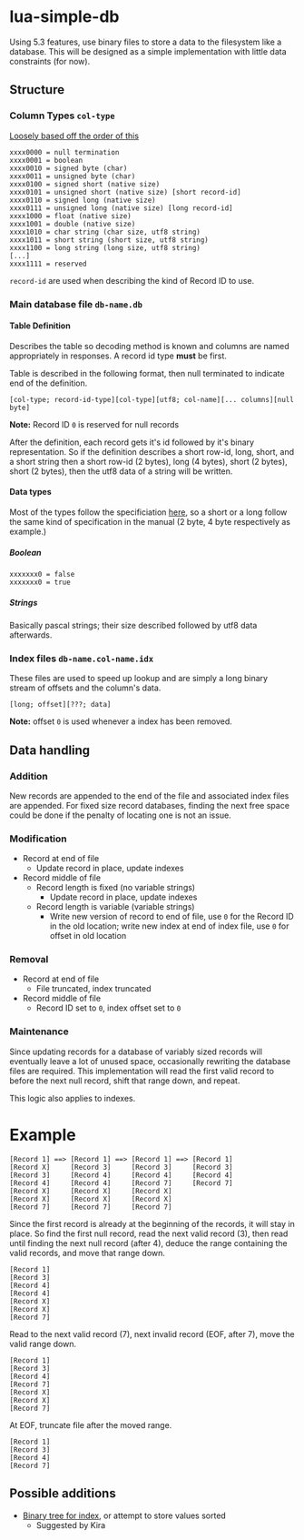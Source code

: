 # lua-simple-db

Using 5.3 features, use binary files to store a data to the filesystem like a database. This will be designed as a simple implementation with little data constraints (for now).

## Structure

### Column Types `col-type`

[Loosely based off the order of this](https://www.lua.org/manual/5.3/manual.html#6.4.2)
```
xxxx0000 = null termination
xxxx0001 = boolean
xxxx0010 = signed byte (char)
xxxx0011 = unsigned byte (char)
xxxx0100 = signed short (native size)
xxxx0101 = unsigned short (native size) [short record-id]
xxxx0110 = signed long (native size)
xxxx0111 = unsigned long (native size) [long record-id]
xxxx1000 = float (native size)
xxxx1001 = double (native size)
xxxx1010 = char string (char size, utf8 string)
xxxx1011 = short string (short size, utf8 string)
xxxx1100 = long string (long size, utf8 string)
[...]
xxxx1111 = reserved
```
`record-id` are used when describing the kind of Record ID to use.

### Main database file `db-name.db`

#### Table Definition

Describes the table so decoding method is known and columns are named appropriately in responses. A record id type **must** be first.

Table is described in the following format, then null terminated to indicate end of the definition.

```
[col-type; record-id-type][col-type][utf8; col-name][... columns][null byte]
```

**Note:** Record ID `0` is reserved for null records

After the definition, each record gets it's id followed by it's binary representation. So if the definition describes a short row-id, long, short, and a short string then a short row-id (2 bytes), long (4 bytes), short (2 bytes), short (2 bytes), then the utf8 data of a string will be written.

#### Data types

Most of the types follow the specificiation [here](https://www.lua.org/manual/5.3/manual.html#6.4.2), so a short or a long follow the same kind of specification in the manual (2 byte, 4 byte respectively as example.)

##### Boolean

```
xxxxxxx0 = false
xxxxxxx0 = true
```

##### Strings

Basically pascal strings; their size described followed by utf8 data afterwards.

### Index files `db-name.col-name.idx`

These files are used to speed up lookup and are simply a long binary stream of offsets and the column's data.

```
[long; offset][???; data]
```

**Note:** offset `0` is used whenever a index has been removed.

## Data handling

### Addition

New records are appended to the end of the file and associated index files are appended. For fixed size record databases, finding the next free space could be done if the penalty of locating one is not an issue.

### Modification

* Record at end of file
    * Update record in place, update indexes
* Record middle of file
  * Record length is fixed (no variable strings)
    * Update record in place, update indexes
  * Record length is variable (variable strings)
    * Write new version of record to end of file, use `0` for the Record ID in the old location; write new index at end of index file, use `0` for offset in old location

### Removal

* Record at end of file
  * File truncated, index truncated
* Record middle of file
  * Record ID set to `0`, index offset set to `0`

### Maintenance

Since updating records for a database of variably sized records will eventually leave a lot of unused space, occasionally rewriting the database files are required. This implementation will read the first valid record to before the next null record, shift that range down, and repeat.

This logic also applies to indexes.

# Example
```
[Record 1] ==> [Record 1] ==> [Record 1] ==> [Record 1]
[Record X]     [Record 3]     [Record 3]     [Record 3]
[Record 3]     [Record 4]     [Record 4]     [Record 4]
[Record 4]     [Record 4]     [Record 7]     [Record 7]
[Record X]     [Record X]     [Record X]
[Record X]     [Record X]     [Record X]
[Record 7]     [Record 7]     [Record 7]
```
Since the first record is already at the beginning of the records, it will stay in place. So find the first null record, read the next valid record (3), then read until finding the next null record (after 4), deduce the range containing the valid records, and move that range down.
```
[Record 1]
[Record 3]
[Record 4]
[Record 4]
[Record X]
[Record X]
[Record 7]
```
Read to the next valid record (7), next invalid record (EOF, after 7), move the valid range down.
```
[Record 1]
[Record 3]
[Record 4]
[Record 7]
[Record X]
[Record X]
[Record 7]
```
At EOF, truncate file after the moved range.
```
[Record 1]
[Record 3]
[Record 4]
[Record 7]
```

## Possible additions

* [Binary tree for index](https://en.wikipedia.org/wiki/Binary_search_tree), or attempt to store values sorted
   * Suggested by Kira
